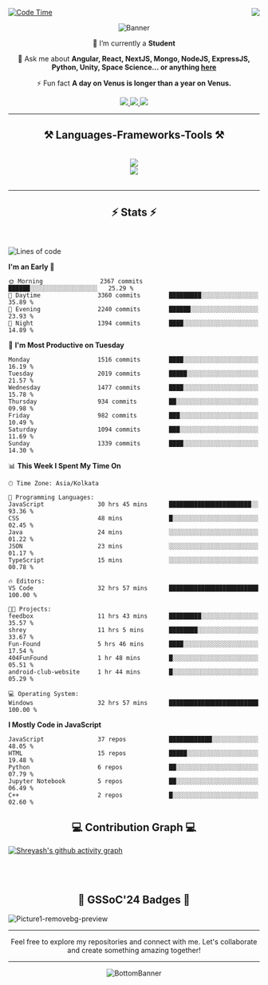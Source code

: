 <div>
 
<img align="right" src="https://visitor-badge.laobi.icu/badge?page_id=shreyash3087.shreyash3087" />

 [![Code Time](https://wakatime.com/badge/user/cd5f70df-e644-46f4-a03b-e1ce78615131.svg)](https://wakatime.com/@cd5f70df-e644-46f4-a03b-e1ce78615131)
 
</div>


<div align="center">
 
![Banner](https://github.com/user-attachments/assets/fe33d289-b057-4d85-ad76-3103802aa9e1)

</div>


<div align="center">
 
 🔭 I’m currently a **Student** 

💬 Ask me about **Angular, React, NextJS, Mongo, NodeJS, ExpressJS, Python, Unity, Space Science... or anything [here](https://github.com/shreyash3087/shreyash3087/issues)**

⚡ Fun fact **A day on Venus is longer than a year on Venus.**

</div>
 
<div align="center"> 
  <a href="mailto:shreyash3087@gmail.com">
    <img src="https://img.shields.io/badge/Gmail-333333?style=for-the-badge&logo=gmail&logoColor=red" />
  </a>
  <a href="https://www.linkedin.com/in/shreyash-srivastava-1a1161280" target="_blank">
    <img src="https://img.shields.io/badge/LinkedIn-0077B5?style=for-the-badge&logo=linkedin&logoColor=white" target="_blank" />
  </a>
  <a href="https://github.com/shreyash3087" target="_blank">
     <img src="https://img.shields.io/badge/Github-FF5722?style=for-the-badge&logo=github&logoColor=white" target="_blank" />
  </a>
</div>
<hr/>
 
<h2 align="center">⚒️ Languages-Frameworks-Tools ⚒️</h2>
<br/>
<div align="center">
    <img src="https://skillicons.dev/icons?i=react,bootstrap,html,css,vscode,github,figma,cpp,vercel,netlify" /><br>
    <img src="https://skillicons.dev/icons?i=tailwind,git,nodejs,python,javascript,typescript,express,firebase,mongodb,nextjs,unity,azure,blender" /><br>
</div>

<br/>
<hr/>

<h2 align="center">⚡ Stats ⚡</h2>

<br>
<div>
 
 
<!--START_SECTION:waka-->
![Lines of code](https://img.shields.io/badge/From%20Hello%20World%20I%27ve%20Written-5.0%20million%20lines%20of%20code-blue)

**I'm an Early 🐤** 

```text
🌞 Morning                2367 commits        ██████░░░░░░░░░░░░░░░░░░░   25.29 % 
🌆 Daytime                3360 commits        █████████░░░░░░░░░░░░░░░░   35.89 % 
🌃 Evening                2240 commits        ██████░░░░░░░░░░░░░░░░░░░   23.93 % 
🌙 Night                  1394 commits        ████░░░░░░░░░░░░░░░░░░░░░   14.89 % 
```
📅 **I'm Most Productive on Tuesday** 

```text
Monday                   1516 commits        ████░░░░░░░░░░░░░░░░░░░░░   16.19 % 
Tuesday                  2019 commits        █████░░░░░░░░░░░░░░░░░░░░   21.57 % 
Wednesday                1477 commits        ████░░░░░░░░░░░░░░░░░░░░░   15.78 % 
Thursday                 934 commits         ██░░░░░░░░░░░░░░░░░░░░░░░   09.98 % 
Friday                   982 commits         ███░░░░░░░░░░░░░░░░░░░░░░   10.49 % 
Saturday                 1094 commits        ███░░░░░░░░░░░░░░░░░░░░░░   11.69 % 
Sunday                   1339 commits        ████░░░░░░░░░░░░░░░░░░░░░   14.30 % 
```


📊 **This Week I Spent My Time On** 

```text
🕑︎ Time Zone: Asia/Kolkata

💬 Programming Languages: 
JavaScript               30 hrs 45 mins      ███████████████████████░░   93.36 % 
CSS                      48 mins             █░░░░░░░░░░░░░░░░░░░░░░░░   02.45 % 
Java                     24 mins             ░░░░░░░░░░░░░░░░░░░░░░░░░   01.22 % 
JSON                     23 mins             ░░░░░░░░░░░░░░░░░░░░░░░░░   01.17 % 
TypeScript               15 mins             ░░░░░░░░░░░░░░░░░░░░░░░░░   00.78 % 

🔥 Editors: 
VS Code                  32 hrs 57 mins      █████████████████████████   100.00 % 

🐱‍💻 Projects: 
feedbox                  11 hrs 43 mins      █████████░░░░░░░░░░░░░░░░   35.57 % 
shrey                    11 hrs 5 mins       ████████░░░░░░░░░░░░░░░░░   33.67 % 
Fun-Found                5 hrs 46 mins       ████░░░░░░░░░░░░░░░░░░░░░   17.54 % 
404FunFound              1 hr 48 mins        █░░░░░░░░░░░░░░░░░░░░░░░░   05.51 % 
android-club-website     1 hr 44 mins        █░░░░░░░░░░░░░░░░░░░░░░░░   05.29 % 

💻 Operating System: 
Windows                  32 hrs 57 mins      █████████████████████████   100.00 % 
```

**I Mostly Code in JavaScript** 

```text
JavaScript               37 repos            ████████████░░░░░░░░░░░░░   48.05 % 
HTML                     15 repos            █████░░░░░░░░░░░░░░░░░░░░   19.48 % 
Python                   6 repos             ██░░░░░░░░░░░░░░░░░░░░░░░   07.79 % 
Jupyter Notebook         5 repos             ██░░░░░░░░░░░░░░░░░░░░░░░   06.49 % 
C++                      2 repos             █░░░░░░░░░░░░░░░░░░░░░░░░   02.60 % 
```




<!--END_SECTION:waka-->

</div>

<div>
  <div align="center" ><h2 align="center">💻 Contribution Graph 💻</h2></div>
 
  [![Shreyash's github activity graph](https://github-readme-activity-graph.vercel.app/graph?username=shreyash3087&hide_border=true&theme=github)](https://github.com/ashutosh00710/github-readme-activity-graph)
 
</div>

<br/><br/>

<h2 align="center">🔰 GSSoC'24 Badges 🔰</h2>

![Picture1-removebg-preview](https://github.com/user-attachments/assets/4ece96a5-043a-44df-b51b-40738d3603ff)

<div align="center"> 
  <hr/>
  Feel free to explore my repositories and connect with me. Let's collaborate and create something amazing together!
  <hr/>
</div>

<div align="center">
 
![BottomBanner](https://github.com/user-attachments/assets/7afe064f-9b9f-401d-bec1-35c8625bb3dc)

</div>

